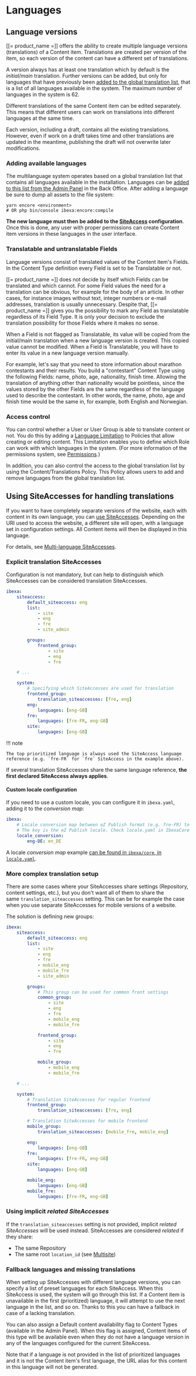 # Languages

## Language versions

[[= product_name =]] offers the ability to create multiple language versions (translations) of a Content item.
Translations are created per version of the item, so each version of the content can have a different set of translations.

A version always has at least one translation which by default is the *initial/main* translation. Further versions can be added, but only for languages that have previously been [added to the global translation list](#adding-available-languages), that is a list of all languages available in the system. The maximum number of languages in the system is 62.

Different translations of the same Content item can be edited separately. This means that different users can work on translations into different languages at the same time.

Each version, including a draft, contains all the existing translations.
However, even if work on a draft takes time and other translations are updated in the meantime,
publishing the draft will not overwrite later modifications.

### Adding available languages

The multilanguage system operates based on a global translation list that contains all languages available in the installation. Languages can be [added to this list from the Admin Panel](https://doc.ibexa.co/projects/userguide/en/latest/translating_content/) in the Back Office. After adding a language be sure to dump all assets to the file system:

```
yarn encore <environment>
# OR php bin/console ibexa:encore:compile
```

**The new language must then be added to the [SiteAccess](multisite/multisite.md) configuration**. Once this is done, any user with proper permissions can create Content item versions in these languages in the user interface.

### Translatable and untranslatable Fields

Language versions consist of translated values of the Content item's Fields. In the Content Type definition every Field is set to be Translatable or not.

[[= product_name =]] does not decide by itself which Fields can be translated and which cannot. For some Field values the need for a translation can be obvious, for example for the body of an article. In other cases, for instance images without text, integer numbers or e-mail addresses, translation is usually unnecessary. Despite that, [[= product_name =]] gives you the possibility to mark any Field as translatable regardless of its Field Type. It is only your decision to exclude the translation possibility for those Fields where it makes no sense.

When a Field is not flagged as Translatable, its value will be copied from the initial/main translation when a new language version is created. This copied value cannot be modified. When a Field is Translatable, you will have to enter its value in a new language version manually.

For example, let's say that you need to store information about marathon contestants and their results. You build a "contestant" Content Type using the following Fields: name, photo, age, nationality, finish time. Allowing the translation of anything other than nationality would be pointless, since the values stored by the other Fields are the same regardless of the language used to describe the contestant. In other words, the name, photo, age and finish time would be the same in, for example, both English and Norwegian.

### Access control

You can control whether a User or User Group is able to translate content or not. You do this by adding a [Language Limitation](limitation_reference.md#language-limitation) to Policies that allow creating or editing content. This Limitation enables you to define which Role can work with which languages in the system. (For more information of the permissions system, see [Permissions](permissions.md).)

In addition, you can also control the access to the global translation list by using the Content/Translations Policy. This Policy allows users to add and remove languages from the global translation list.

## Using SiteAccesses for handling translations

If you want to have completely separate versions of the website, each with content in its own language,
you can [use SiteAccesses](#using-siteaccesses-for-handling-translations).
Depending on the URI used to access the website, a different site will open, with a language set in configuration settings.
All Content items will then be displayed in this language.

For details, see [Multi-language SiteAccesses](multisite/set_up_translation_siteaccess.md).

### Explicit translation SiteAccesses

Configuration is not mandatory, but can help to distinguish which SiteAccesses can be considered translation SiteAccesses.

``` yaml
ibexa:
    siteaccess:
        default_siteaccess: eng
        list:
            - site
            - eng
            - fre
            - site_admin

        groups:
            frontend_group:
                - site
                - eng
                - fre

    # ...

    system:
        # Specifying which SiteAccesses are used for translation
        frontend_group:
            translation_siteaccesses: [fre, eng]
        eng:
            languages: [eng-GB]
        fre:
            languages: [fre-FR, eng-GB]
        site:
            languages: [eng-GB]
```

!!! note

    The top prioritized language is always used the SiteAccess language reference (e.g. `fre-FR` for `fre` SiteAccess in the example above).

If several translation SiteAccesses share the same language reference, **the first declared SiteAccess always applies**.

#### Custom locale configuration

If you need to use a custom locale, you can configure it in `ibexa.yaml`, adding it to the *conversion map*:

``` yaml
ibexa:
    # Locale conversion map between eZ Publish format (e.g. fre-FR) to POSIX (e.g. fr_FR).
    # The key is the eZ Publish locale. Check locale.yaml in IbexaCore to see natively supported locales.
    locale_conversion:
        eng-DE: en_DE
```

A locale *conversion map* example [can be found in `ibexa/core`, in `locale.yaml`](https://github.com/ibexa/core/blob/main/src/bundle/Core/Resources/config/locale.yml).

### More complex translation setup

There are some cases where your SiteAccesses share settings (Repository, content settings, etc.), but you don't want all of them to share the same `translation_siteaccesses` setting. This can be for example the case when you use separate SiteAccesses for mobile versions of a website.

The solution is defining new groups:

``` yaml
ibexa:
    siteaccess:
        default_siteaccess: eng
        list:
            - site
            - eng
            - fre
            - mobile_eng
            - mobile_fre
            - site_admin

        groups:
            # This group can be used for common front settings
            common_group:
                - site
                - eng
                - fre
                - mobile_eng
                - mobile_fre

            frontend_group:
                - site
                - eng
                - fre

            mobile_group:
                - mobile_eng
                - mobile_fre

    # ...

    system:
        # Translation SiteAccesses for regular frontend
        frontend_group:
            translation_siteaccesses: [fre, eng]

        # Translation SiteAccesses for mobile frontend
        mobile_group:
            translation_siteaccesses: [mobile_fre, mobile_eng]

        eng:
            languages: [eng-GB]
        fre:
            languages: [fre-FR, eng-GB]
        site:
            languages: [eng-GB]

        mobile_eng:
            languages: [eng-GB]
        mobile_fre:
            languages: [fre-FR, eng-GB]
```

### Using implicit *related SiteAccesses*

If the `translation_siteaccesses` setting is not provided, implicit *related SiteAccesses* will be used instead. SiteAccesses are considered *related* if they share:

- The same Repository
- The same root `location_id` (see [Multisite](multisite/multisite.md))

### Fallback languages and missing translations

When setting up SiteAccesses with different language versions, you can specify a list of preset languages for each SiteAccess. When this SiteAccess is used, the system will go through this list. If a Content item is unavailable in the first (prioritized) language, it will attempt to use the next language in the list, and so on. Thanks to this you can have a fallback in case of a lacking translation.

You can also assign a Default content availability flag to Content Types (available in the Admin Panel). When this flag is assigned, Content items of this type will be available even when they do not have a language version in any of the languages configured for the current SiteAccess.

Note that if a language is not provided in the list of prioritized languages and it is not the Content item's first language, the URL alias for this content in this language will not be generated.
